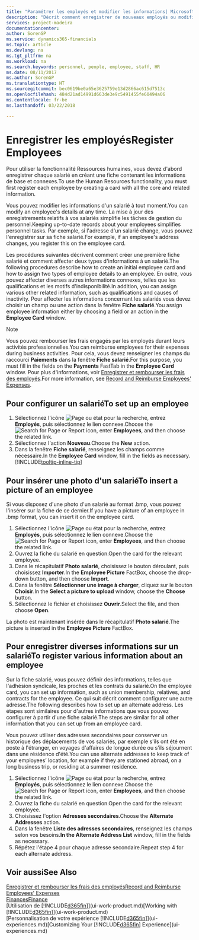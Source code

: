 ```yaml
---
title: "Paramétrer les employés et modifier les informations| Microsoft Docs"
description: "Décrit comment enregistrer de nouveaux employés ou modifier les informations concernant ceux existants."
services: project-madeira
documentationcenter: 
author: SorenGP
ms.service: dynamics365-financials
ms.topic: article
ms.devlang: na
ms.tgt_pltfrm: na
ms.workload: na
ms.search.keywords: personnel, people, employee, staff, HR
ms.date: 08/11/2017
ms.author: SorenGP
ms.translationtype: HT
ms.sourcegitcommit: bec0619be0a65e3625759e13d2866ac615d7513c
ms.openlocfilehash: 484d21ad14991d663de3e9c5491455fe60494a06
ms.contentlocale: fr-be
ms.lasthandoff: 03/22/2018

---
```

# <a name="register-employees"></a><span data-ttu-id="7cb25-103">Enregistrer les employés</span><span class="sxs-lookup"><span data-stu-id="7cb25-103">Register Employees</span></span>
<span data-ttu-id="7cb25-104">Pour utiliser la fonctionnalité Ressources humaines, vous devez d'abord enregistrer chaque salarié en créant une fiche contenant les informations de base et connexes.</span><span class="sxs-lookup"><span data-stu-id="7cb25-104">To use the Human Resources functionality, you must first register each employee by creating a card with all the core and related information.</span></span>

<span data-ttu-id="7cb25-105">Vous pouvez modifier les informations d'un salarié à tout moment.</span><span class="sxs-lookup"><span data-stu-id="7cb25-105">You can modify an employee's details at any time.</span></span> <span data-ttu-id="7cb25-106">La mise à jour des enregistrements relatifs à vos salariés simplifie les tâches de gestion du personnel.</span><span class="sxs-lookup"><span data-stu-id="7cb25-106">Keeping up-to-date records about your employees simplifies personnel tasks.</span></span> <span data-ttu-id="7cb25-107">Par exemple, si l'adresse d'un salarié change, vous pouvez l'enregistrer sur sa fiche salarié.</span><span class="sxs-lookup"><span data-stu-id="7cb25-107">For example, if an employee's address changes, you register this on the employee card.</span></span>

<span data-ttu-id="7cb25-108">Les procédures suivantes décrivent comment créer une première fiche salarié et comment affecter deux types d'informations à un salarié.</span><span class="sxs-lookup"><span data-stu-id="7cb25-108">The following procedures describe how to create an initial employee card and how to assign two types of employee details to an employee.</span></span> <span data-ttu-id="7cb25-109">En outre, vous pouvez affecter diverses autres informations connexes, telles que les qualifications et les motifs d'indisponibilité.</span><span class="sxs-lookup"><span data-stu-id="7cb25-109">In addition, you can assign various other related information, such as qualifications and causes of inactivity.</span></span> <span data-ttu-id="7cb25-110">Pour affecter les informations concernant les salariés vous devez choisir un champ ou une action dans la fenêtre **Fiche salarié**.</span><span class="sxs-lookup"><span data-stu-id="7cb25-110">You assign employee information either by choosing a field or an action in the **Employee Card** window.</span></span>

> [!NOTE]  
> <span data-ttu-id="7cb25-111">Vous pouvez rembourser les frais engagés par les employés durant leurs activités professionnelles.</span><span class="sxs-lookup"><span data-stu-id="7cb25-111">You can reimburse employees for their expenses during business activities.</span></span> <span data-ttu-id="7cb25-112">Pour cela, vous devez renseigner les champs du raccourci **Paiements** dans la fenêtre **Fiche salarié**.</span><span class="sxs-lookup"><span data-stu-id="7cb25-112">For this purpose, you must fill in the fields on the **Payments** FastTab in the **Employee Card** window.</span></span> <span data-ttu-id="7cb25-113">Pour plus d'informations, voir [Enregistrer et rembourser les frais des employés](finance-how-record-reimburse-employee-expenses.md).</span><span class="sxs-lookup"><span data-stu-id="7cb25-113">For more information, see [Record and Reimburse Employees' Expenses](finance-how-record-reimburse-employee-expenses.md).</span></span>

## <a name="to-set-up-an-employee"></a><span data-ttu-id="7cb25-114">Pour configurer un salarié</span><span class="sxs-lookup"><span data-stu-id="7cb25-114">To set up an employee</span></span>
1. <span data-ttu-id="7cb25-115">Sélectionnez l'icône ![Page ou état pour la recherche](media/ui-search/search_small.png "icône Page ou état pour la recherche"), entrez **Employés**, puis sélectionnez le lien connexe.</span><span class="sxs-lookup"><span data-stu-id="7cb25-115">Choose the ![Search for Page or Report](media/ui-search/search_small.png "Search for Page or Report icon") icon, enter **Employees**, and then choose the related link.</span></span>
2. <span data-ttu-id="7cb25-116">Sélectionnez l'action **Nouveau**.</span><span class="sxs-lookup"><span data-stu-id="7cb25-116">Choose the **New** action.</span></span>
3. <span data-ttu-id="7cb25-117">Dans la fenêtre **Fiche salarié**, renseignez les champs comme nécessaire.</span><span class="sxs-lookup"><span data-stu-id="7cb25-117">In the **Employee Card** window, fill in the fields as necessary.</span></span> [!INCLUDE[tooltip-inline-tip](includes/tooltip-inline-tip_md.md)]

## <a name="to-insert-a-picture-of-an-employee"></a><span data-ttu-id="7cb25-118">Pour insérer une photo d'un salarié</span><span class="sxs-lookup"><span data-stu-id="7cb25-118">To insert a picture of an employee</span></span>
<span data-ttu-id="7cb25-119">Si vous disposez d'une photo d'un salarié au format .bmp, vous pouvez l'insérer sur la fiche de ce dernier.</span><span class="sxs-lookup"><span data-stu-id="7cb25-119">If you have a picture of an employee in .bmp format, you can insert it on the employee card.</span></span>

1. <span data-ttu-id="7cb25-120">Sélectionnez l'icône ![Page ou état pour la recherche](media/ui-search/search_small.png "icône Page ou état pour la recherche"), entrez **Employés**, puis sélectionnez le lien connexe.</span><span class="sxs-lookup"><span data-stu-id="7cb25-120">Choose the ![Search for Page or Report](media/ui-search/search_small.png "Search for Page or Report icon") icon, enter **Employees**, and then choose the related link.</span></span>
2. <span data-ttu-id="7cb25-121">Ouvrez la fiche du salarié en question.</span><span class="sxs-lookup"><span data-stu-id="7cb25-121">Open the card for the relevant employee.</span></span>
3. <span data-ttu-id="7cb25-122">Dans le récapitulatif **Photo salarié**, choisissez le bouton déroulant, puis choisissez **Importer**.</span><span class="sxs-lookup"><span data-stu-id="7cb25-122">In the **Employee Picture** FactBox, choose the drop-down button, and then choose **Import**.</span></span>
4. <span data-ttu-id="7cb25-123">Dans la fenêtre **Sélectionner une image à charger**, cliquez sur le bouton **Choisir**.</span><span class="sxs-lookup"><span data-stu-id="7cb25-123">In the **Select a picture to upload** window, choose the **Choose** button.</span></span>
5. <span data-ttu-id="7cb25-124">Sélectionnez le fichier et choisissez **Ouvrir**.</span><span class="sxs-lookup"><span data-stu-id="7cb25-124">Select the file, and then choose **Open**.</span></span>

<span data-ttu-id="7cb25-125">La photo est maintenant insérée dans le récapitulatif **Photo salarié**.</span><span class="sxs-lookup"><span data-stu-id="7cb25-125">The picture is inserted in the **Employee Picture** FactBox.</span></span>

## <a name="to-register-various-information-about-an-employee"></a><span data-ttu-id="7cb25-126">Pour enregistrer diverses informations sur un salarié</span><span class="sxs-lookup"><span data-stu-id="7cb25-126">To register various information about an employee</span></span>
<span data-ttu-id="7cb25-127">Sur la fiche salarié, vous pouvez définir des informations, telles que l'adhésion syndicale, les proches et les contrats du salarié.</span><span class="sxs-lookup"><span data-stu-id="7cb25-127">On the employee card, you can set up information, such as union membership, relatives, and contracts for the employee.</span></span> <span data-ttu-id="7cb25-128">Ce qui suit décrit comment configurer une autre adresse.</span><span class="sxs-lookup"><span data-stu-id="7cb25-128">The following describes how to set up an alternate address.</span></span> <span data-ttu-id="7cb25-129">Les étapes sont similaires pour d'autres informations que vous pouvez configurer à partir d'une fiche salarié.</span><span class="sxs-lookup"><span data-stu-id="7cb25-129">The steps are similar for all other information that you can set up from an employee card.</span></span>

<span data-ttu-id="7cb25-130">Vous pouvez utiliser des adresses secondaires pour conserver un historique des déplacements de vos salariés, par exemple s'ils ont été en poste à l'étranger, en voyages d'affaires de longue durée ou s'ils séjournent dans une résidence d'été.</span><span class="sxs-lookup"><span data-stu-id="7cb25-130">You can use alternate addresses to keep track of your employees’ location, for example if they are stationed abroad, on a long business trip, or residing at a summer residence.</span></span>

1. <span data-ttu-id="7cb25-131">Sélectionnez l'icône ![Page ou état pour la recherche](media/ui-search/search_small.png "icône Page ou état pour la recherche"), entrez **Employés**, puis sélectionnez le lien connexe.</span><span class="sxs-lookup"><span data-stu-id="7cb25-131">Choose the ![Search for Page or Report](media/ui-search/search_small.png "Search for Page or Report icon") icon, enter **Employees**, and then choose the related link.</span></span>
2. <span data-ttu-id="7cb25-132">Ouvrez la fiche du salarié en question.</span><span class="sxs-lookup"><span data-stu-id="7cb25-132">Open the card for the relevant employee.</span></span>
3. <span data-ttu-id="7cb25-133">Choisissez l'option **Adresses secondaires**.</span><span class="sxs-lookup"><span data-stu-id="7cb25-133">Choose the **Alternate Addresses** action.</span></span>
4. <span data-ttu-id="7cb25-134">Dans la fenêtre **Liste des adresses secondaires**, renseignez les champs selon vos besoins.</span><span class="sxs-lookup"><span data-stu-id="7cb25-134">**In the Alternate Address List** window, fill in the fields as necessary.</span></span>
5. <span data-ttu-id="7cb25-135">Répétez l'étape 4 pour chaque adresse secondaire.</span><span class="sxs-lookup"><span data-stu-id="7cb25-135">Repeat step 4 for each alternate address.</span></span>

## <a name="see-also"></a><span data-ttu-id="7cb25-136">Voir aussi</span><span class="sxs-lookup"><span data-stu-id="7cb25-136">See Also</span></span>
[<span data-ttu-id="7cb25-137">Enregistrer et rembourser les frais des employés</span><span class="sxs-lookup"><span data-stu-id="7cb25-137">Record and Reimburse Employees' Expenses</span></span>](finance-how-record-reimburse-employee-expenses.md)  
[<span data-ttu-id="7cb25-138">Finances</span><span class="sxs-lookup"><span data-stu-id="7cb25-138">Finance</span></span>](finance.md)  
<span data-ttu-id="7cb25-139">[Utilisation de [!INCLUDE[d365fin](includes/d365fin_md.md)]](ui-work-product.md)</span><span class="sxs-lookup"><span data-stu-id="7cb25-139">[Working with [!INCLUDE[d365fin](includes/d365fin_md.md)]](ui-work-product.md)</span></span>  
<span data-ttu-id="7cb25-140">[Personnalisation de votre expérience [!INCLUDE[d365fin](includes/d365fin_md.md)]](ui-experiences.md)</span><span class="sxs-lookup"><span data-stu-id="7cb25-140">[Customizing Your [!INCLUDE[d365fin](includes/d365fin_md.md)] Experience](ui-experiences.md)</span></span>

